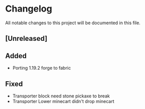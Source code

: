 # Changelog

All notable changes to this project will be documented in this file.

## [Unreleased]

## Added

- Porting 1.19.2 forge to fabric

## Fixed

- Transporter block need stone pickaxe to break
- Transporter Lower minecart didn't drop minecart
